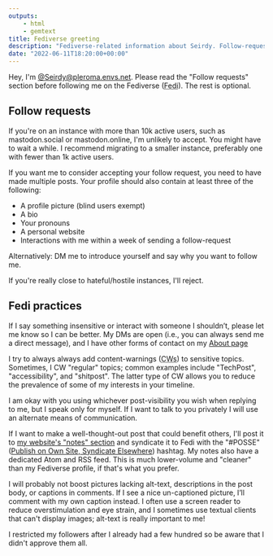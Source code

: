 ```yaml
---
outputs:
    - html
    - gemtext
title: Fediverse greeting
description: "Fediverse-related information about Seirdy. Follow-request information, Fedi practices, etc."
date: "2022-06-11T18:20:00+00:00"
---
```

Hey, I'm [@Seirdy@pleroma.envs.net](https://pleroma.envs.net/Seirdy). Please read the "Follow requests" section before following me on the Fediverse (<abbr title="Fediverse">Fedi</abbr>). The rest is optional.

## Follow requests

If you're on an instance with more than 10k active users, such as mastodon.social or mastodon.online, I'm unlikely to accept. You might have to wait a while. I recommend migrating to a smaller instance, preferably one with fewer than 1k active users.

If you want me to consider accepting your follow request, you need to have made multiple posts. Your profile should also contain at least three of the following:

- A profile picture (blind users exempt)
- A bio
- Your pronouns
- A personal website
- Interactions with me within a week of sending a follow-request

Alternatively: DM me to introduce yourself and say why you want to follow me.

If you're really close to hateful/hostile instances, I'll reject.

## Fedi practices

If I say something insensitive or interact with someone I shouldn’t, please let me know so I can be better. My DMs are open (i.e., you can always send me a direct message), and I have other forms of contact on my [About page](../)

I try to always always add content-warnings (<abbr title="content-warn or content-warning">CWs</abbr>) to sensitive topics. Sometimes, I CW "regular" topics; common examples include "TechPost", "accessibility", and "shitpost". The latter type of CW allows you to reduce the prevalence of some of my interests in your timeline.

I am okay with you using whichever post-visibility you wish when replying to me, but I speak only for myself. If I want to talk to you privately I will use an alternate means of communication.

If I want to make a well-thought-out post that could benefit others, I'll post it to [my website's "notes" section](../../notes/) and syndicate it to Fedi with the "#POSSE" ([Publish on Own Site, Syndicate Elsewhere](https://indieweb.org/POSSE)) hashtag. My notes also have a dedicated Atom and RSS feed. This is much lower-volume and "cleaner" than my Fediverse profile, if that's what you prefer.

I will probably not boost pictures lacking alt-text, descriptions in the post body, or captions in comments. If I see a nice un-captioned picture, I’ll comment with my own caption instead. I often use a screen reader to reduce overstimulation and eye strain, and I sometimes use textual clients that can't display images; alt-text is really important to me!

I restricted my followers after I already had a few hundred so be aware that I didn't approve them all.

